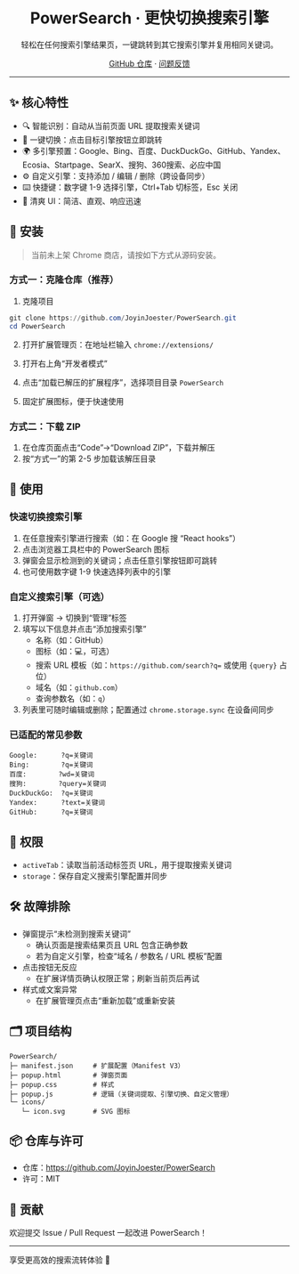 <div align="center">

# PowerSearch · 更快切换搜索引擎

轻松在任何搜索引擎结果页，一键跳转到其它搜索引擎并复用相同关键词。

[GitHub 仓库](https://github.com/JoyinJoester/PowerSearch) · [问题反馈](https://github.com/JoyinJoester/PowerSearch/issues)

</div>

---

## ✨ 核心特性

- 🔍 智能识别：自动从当前页面 URL 提取搜索关键词
- 🚀 一键切换：点击目标引擎按钮立即跳转
- 🌍 多引擎预置：Google、Bing、百度、DuckDuckGo、GitHub、Yandex、Ecosia、Startpage、SearX、搜狗、360搜索、必应中国
- ⚙️ 自定义引擎：支持添加 / 编辑 / 删除（跨设备同步）
- ⌨️ 快捷键：数字键 1-9 选择引擎，Ctrl+Tab 切标签，Esc 关闭
- 🎨 清爽 UI：简洁、直观、响应迅速


## 🚀 安装

> 当前未上架 Chrome 商店，请按如下方式从源码安装。

### 方式一：克隆仓库（推荐）

1) 克隆项目

```powershell
git clone https://github.com/JoyinJoester/PowerSearch.git
cd PowerSearch
```

2) 打开扩展管理页：在地址栏输入 `chrome://extensions/`

3) 打开右上角“开发者模式”

4) 点击“加载已解压的扩展程序”，选择项目目录 `PowerSearch`

5) 固定扩展图标，便于快速使用

### 方式二：下载 ZIP

1) 在仓库页面点击“Code”→“Download ZIP”，下载并解压
2) 按“方式一”的第 2-5 步加载该解压目录


## 📖 使用

### 快速切换搜索引擎

1) 在任意搜索引擎进行搜索（如：在 Google 搜 “React hooks”）
2) 点击浏览器工具栏中的 PowerSearch 图标
3) 弹窗会显示检测到的关键词；点击任意引擎按钮即可跳转
4) 也可使用数字键 1-9 快速选择列表中的引擎

### 自定义搜索引擎（可选）

1) 打开弹窗 → 切换到“管理”标签
2) 填写以下信息并点击“添加搜索引擎”
   - 名称（如：GitHub）
   - 图标（如：💻，可选）
   - 搜索 URL 模板（如：`https://github.com/search?q=` 或使用 `{query}` 占位）
   - 域名（如：`github.com`）
   - 查询参数名（如：`q`）
3) 列表里可随时编辑或删除；配置通过 `chrome.storage.sync` 在设备间同步

### 已适配的常见参数

```
Google:      ?q=关键词
Bing:        ?q=关键词
百度:        ?wd=关键词
搜狗:        ?query=关键词
DuckDuckGo:  ?q=关键词
Yandex:      ?text=关键词
GitHub:      ?q=关键词
```


## 🔐 权限

- `activeTab`：读取当前活动标签页 URL，用于提取搜索关键词
- `storage`：保存自定义搜索引擎配置并同步


## 🛠️ 故障排除

- 弹窗提示“未检测到搜索关键词”
  - 确认页面是搜索结果页且 URL 包含正确参数
  - 若为自定义引擎，检查“域名 / 参数名 / URL 模板”配置
- 点击按钮无反应
  - 在扩展详情页确认权限正常；刷新当前页后再试
- 样式或文案异常
  - 在扩展管理页点击“重新加载”或重新安装


## 🗂️ 项目结构

```
PowerSearch/
├─ manifest.json     # 扩展配置（Manifest V3）
├─ popup.html        # 弹窗页面
├─ popup.css         # 样式
├─ popup.js          # 逻辑（关键词提取、引擎切换、自定义管理）
└─ icons/
   └─ icon.svg       # SVG 图标
```

## 📦 仓库与许可

- 仓库：https://github.com/JoyinJoester/PowerSearch
- 许可：MIT

## 🤝 贡献

欢迎提交 Issue / Pull Request 一起改进 PowerSearch！

---

享受更高效的搜索流转体验 🚀
